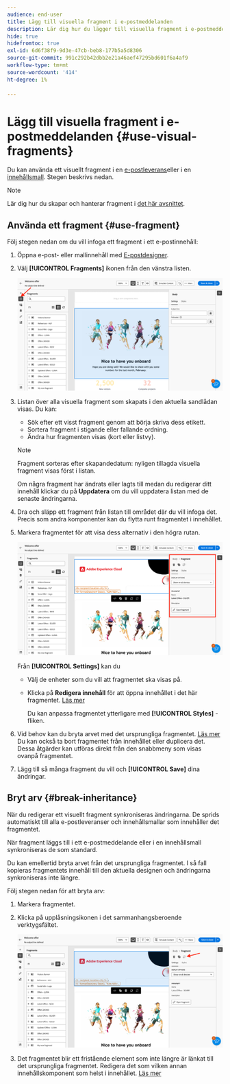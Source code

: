 ```yaml
---
audience: end-user
title: Lägg till visuella fragment i e-postmeddelanden
description: Lär dig hur du lägger till visuella fragment i e-postmeddelanden
hide: true
hidefromtoc: true
exl-id: 6d6f38f9-9d3e-47cb-beb8-177b5a5d8306
source-git-commit: 991c292b42dbb2e21a46aef47295bd601f6a4af9
workflow-type: tm+mt
source-wordcount: '414'
ht-degree: 1%

---
```


# Lägg till visuella fragment i e-postmeddelanden {#use-visual-fragments}

Du kan använda ett visuellt fragment i en [e-postleverans](get-started-email-designer.md)eller i en [innehållsmall](use-email-templates.md). Stegen beskrivs nedan.


>[!NOTE]
>
>Lär dig hur du skapar och hanterar fragment i [det här avsnittet](fragments.md).


## Använda ett fragment {#use-fragment}

Följ stegen nedan om du vill infoga ett fragment i ett e-postinnehåll:

1. Öppna e-post- eller mallinnehåll med [E-postdesigner](get-started-email-designer.md).

1. Välj **[!UICONTROL Fragments]** ikonen från den vänstra listen.

   ![](assets/fragments-in-designer.png)

1. Listan över alla visuella fragment som skapats i den aktuella sandlådan visas. Du kan:

   * Sök efter ett visst fragment genom att börja skriva dess etikett.
   * Sortera fragment i stigande eller fallande ordning.
   * Ändra hur fragmenten visas (kort eller listvy).

   >[!NOTE]
   >
   >Fragment sorteras efter skapandedatum: nyligen tillagda visuella fragment visas först i listan.

   Om några fragment har ändrats eller lagts till medan du redigerar ditt innehåll klickar du på **Uppdatera** om du vill uppdatera listan med de senaste ändringarna.

1. Dra och släpp ett fragment från listan till området där du vill infoga det. Precis som andra komponenter kan du flytta runt fragmentet i innehållet.

1. Markera fragmentet för att visa dess alternativ i den högra rutan.

   ![](assets/fragment-right-pane.png)

   Från **[!UICONTROL Settings]** kan du

   * Välj de enheter som du vill att fragmentet ska visas på.
   * Klicka på **Redigera innehåll** för att öppna innehållet i det här fragmentet. [Läs mer](../email/fragments.md#edit-fragments)

     Du kan anpassa fragmentet ytterligare med **[!UICONTROL Styles]** -fliken.

1. Vid behov kan du bryta arvet med det ursprungliga fragmentet. [Läs mer](#break-inheritance)
Du kan också ta bort fragmentet från innehållet eller duplicera det. Dessa åtgärder kan utföras direkt från den snabbmeny som visas ovanpå fragmentet.

1. Lägg till så många fragment du vill och **[!UICONTROL Save]** dina ändringar.

## Bryt arv {#break-inheritance}

När du redigerar ett visuellt fragment synkroniseras ändringarna. De sprids automatiskt till alla e-postleveranser och innehållsmallar som innehåller det fragmentet.

När fragment läggs till i ett e-postmeddelande eller i en innehållsmall synkroniseras de som standard.

Du kan emellertid bryta arvet från det ursprungliga fragmentet. I så fall kopieras fragmentets innehåll till den aktuella designen och ändringarna synkroniseras inte längre.

Följ stegen nedan för att bryta arv:

1. Markera fragmentet.

1. Klicka på upplåsningsikonen i det sammanhangsberoende verktygsfältet.

   ![](assets/fragment-break-inheritance.png)

1. Det fragmentet blir ett fristående element som inte längre är länkat till det ursprungliga fragmentet. Redigera det som vilken annan innehållskomponent som helst i innehållet. [Läs mer](content-components.md)
